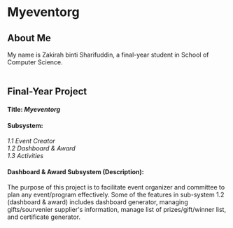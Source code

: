 # Myeventorg <br>
## __About Me__ <br>
My name is Zakirah binti Sharifuddin, a final-year student in School of Computer Science.<br><br>
## __Final-Year Project__ <br>
#### Title: *Myeventorg*<br>
#### Subsystem: 
*1.1 Event Creator*<br>
*1.2 Dashboard & Award*<br>
*1.3 Activities*<br>
#### Dashboard & Award Subsystem (Description):
The purpose of this project is to facilitate event organizer and committee to plan any event/program effectively. Some of the features in sub-system 1.2 (dashboard & award) includes dashboard generator, managing gifts/sourvenier supplier's information, manage list of prizes/gift/winner list, and certificate generator.
